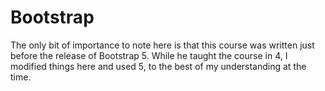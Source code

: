 # Bootstrap
The only bit of importance to note here is that this course was written just before the release of Bootstrap 5. While he taught the course in 4, I modified things here and used 5, to the best of my understanding at the time.